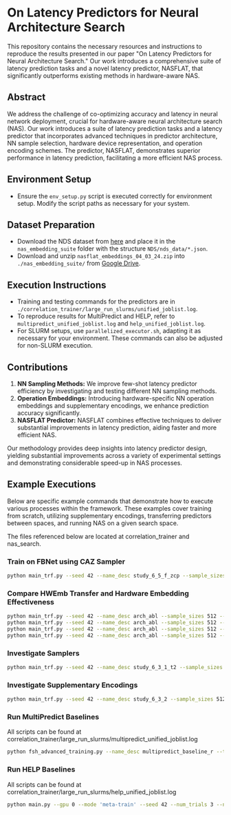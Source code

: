 # On Latency Predictors for Neural Architecture Search

This repository contains the necessary resources and instructions to reproduce the results presented in our paper "On Latency Predictors for Neural Architecture Search." Our work introduces a comprehensive suite of latency prediction tasks and a novel latency predictor, NASFLAT, that significantly outperforms existing methods in hardware-aware NAS.

## Abstract

We address the challenge of co-optimizing accuracy and latency in neural network deployment, crucial for hardware-aware neural architecture search (NAS). Our work introduces a suite of latency prediction tasks and a latency predictor that incorporates advanced techniques in predictor architecture, NN sample selection, hardware device representation, and operation encoding schemes. The predictor, NASFLAT, demonstrates superior performance in latency prediction, facilitating a more efficient NAS process.

## Environment Setup

- Ensure the `env_setup.py` script is executed correctly for environment setup. Modify the script paths as necessary for your system.

## Dataset Preparation

- Download the NDS dataset from [here](https://dl.fbaipublicfiles.com/nds/data.zip) and place it in the `nas_embedding_suite` folder with the structure `NDS/nds_data/*.json`.
- Download and unzip `nasflat_embeddings_04_03_24.zip` into `./nas_embedding_suite/` from [Google Drive](https://drive.google.com/file/d/1oJyH0zox_cbRUX-hgzkliOLAUaz3gIxw/view?usp=sharing).

## Execution Instructions

- Training and testing commands for the predictors are in `./correlation_trainer/large_run_slurms/unified_joblist.log`.
- To reproduce results for MultiPredict and HELP, refer to `multipredict_unified_joblist.log` and `help_unified_joblist.log`.
- For SLURM setups, use `parallelized_executor.sh`, adapting it as necessary for your environment. These commands can also be adjusted for non-SLURM execution.

## Contributions

1. **NN Sampling Methods:** We improve few-shot latency predictor efficiency by investigating and testing different NN sampling methods.
2. **Operation Embeddings:** Introducing hardware-specific NN operation embeddings and supplementary encodings, we enhance prediction accuracy significantly.
3. **NASFLAT Predictor:** NASFLAT combines effective techniques to deliver substantial improvements in latency prediction, aiding faster and more efficient NAS.

Our methodology provides deep insights into latency predictor design, yielding substantial improvements across a variety of experimental settings and demonstrating considerable speed-up in NAS processes.

## Example Executions

Below are specific example commands that demonstrate how to execute various processes within the framework. These examples cover training from scratch, utilizing supplementary encodings, transferring predictors between spaces, and running NAS on a given search space.

The files referenced below are located at correlation_trainer and nas_search.

### Train on FBNet using CAZ Sampler

```bash
python main_trf.py --seed 42 --name_desc study_6_5_f_zcp --sample_sizes 800 --task_index 5 --representation adj_gin_zcp --num_trials 3 --transfer_sample_sizes 20 --transfer_lr 0.001 --transfer_epochs 30 --transfer_hwemb --space fbnet --gnn_type ensemble --sampling_metric a2vcatezcp --ensemble_fuse_method add
```

### Compare HWEmb Transfer and Hardware Embedding Effectiveness

```bash
python main_trf.py --seed 42 --name_desc arch_abl --sample_sizes 512 --representation adj_gin --num_trials 7 --transfer_sample_sizes 5 10 20 --transfer_lr 0.0001 --transfer_epochs 20 --transfer_hwemb --hwemb_to_mlp --task_index 4 --space nb201
python main_trf.py --seed 42 --name_desc arch_abl --sample_sizes 512 --representation adj_gin --num_trials 7 --transfer_sample_sizes 5 10 20 --transfer_lr 0.0001 --transfer_epochs 20 --transfer_hwemb --task_index 4 --space nb201
python main_trf.py --seed 42 --name_desc arch_abl --sample_sizes 512 --representation adj_gin --num_trials 7 --transfer_sample_sizes 5 10 20 --transfer_lr 0.0001 --transfer_epochs 20  --task_index 4 --space nb201
python main_trf.py --seed 42 --name_desc arch_abl --sample_sizes 512 --representation adj_gin --num_trials 7 --transfer_sample_sizes 5 10 20 --transfer_lr 0.0001 --transfer_epochs 20 --hwemb_to_mlp --task_index 4 --space nb201
```

### Investigate Samplers

```bash
python main_trf.py --seed 42 --name_desc study_6_3_1_t2 --sample_sizes 512 --representation adj_gin --num_trials 7 --transfer_sample_sizes 5 10 15 20 30 --transfer_lr 0.0001 --transfer_epochs 20 --transfer_hwemb --task_index 1 --space nb201 --gnn_type ensemble --sampling_metric [random/params/arch2vec/cate/zcp/a2vcatezcp/latency]
```

### Investigate Supplementary Encodings

```bash
python main_trf.py --seed 42 --name_desc study_6_3_2 --sample_sizes 512 --representation [adj_gin/adj_gin_arch2vec/adj_gin_zcp/adj_gin_a2vcatezcp/adj_gin_cate] --num_trials 5 --transfer_sample_sizes 5 10 20 --transfer_lr 0.0001 --transfer_epochs 20 --transfer_hwemb --task_index 3 --space nb201 --gnn_type ensemble --sampling_metric a2vcatezcp
```


### Run MultiPredict Baselines

All scripts can be found at correlation_trainer/large_run_slurms/multipredict_unified_joblist.log

```bash
python fsh_advanced_training.py --name_desc multipredict_baseline_r --task_index 0 --space fbnet --emb_transfer_samples 16
```

### Run HELP Baselines

All scripts can be found at correlation_trainer/large_run_slurms/help_unified_joblist.log

```bash
python main.py --gpu 0 --mode 'meta-train' --seed 42 --num_trials 3 --name_desc 'help_baselines_r' --num_meta_train_sample 4000 --mc_sampling 10 --num_episodes 2000 --task_index 5 --search_space fbnet --num_samples 10
```